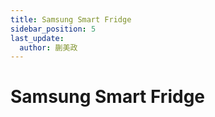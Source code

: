 ```yaml
---
title: Samsung Smart Fridge
sidebar_position: 5
last_update:
  author: 蒯美政
---
```


# Samsung Smart Fridge


